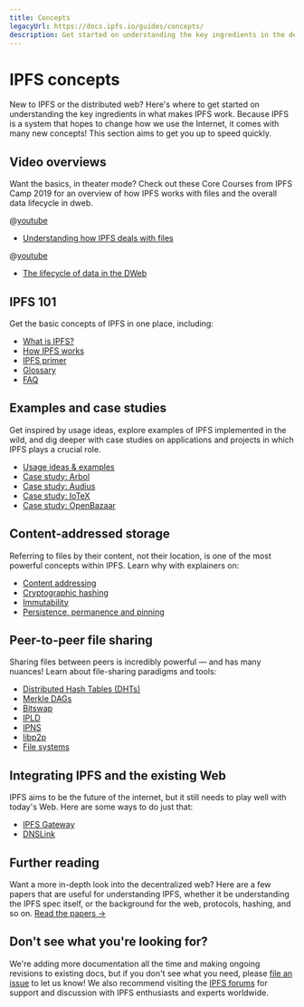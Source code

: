 ```yaml
---
title: Concepts
legacyUrl: https://docs.ipfs.io/guides/concepts/
description: Get started on understanding the key ingredients in the decentralized web, and how IPFS works.
---
```


# IPFS concepts

New to IPFS or the distributed web? Here's where to get started on understanding the key ingredients in what makes IPFS work. Because IPFS is a system that hopes to change how we use the Internet, it comes with many new concepts! This section aims to get you up to speed quickly.

## Video overviews

Want the basics, in theater mode? Check out these Core Courses from IPFS Camp 2019 for an overview of how IPFS works with files and the overall data lifecycle in dweb.

@[youtube](Z5zNPwMDYGg)

- [Understanding how IPFS deals with files](https://youtu.be/Z5zNPwMDYGg)

@[youtube](fLUq0RkiTBA)

- [The lifecycle of data in the DWeb](https://youtu.be/fLUq0RkiTBA)

## IPFS 101

Get the basic concepts of IPFS in one place, including:

- [What is IPFS?](/concepts/what-is-ipfs/)
- [How IPFS works](/concepts/how-ipfs-works/)
- [IPFS primer](https://dweb-primer.ipfs.io/)
- [Glossary](/concepts/glossary/)
- [FAQ](/concepts/faq/)

## Examples and case studies

Get inspired by usage ideas, explore examples of IPFS implemented in the wild, and dig deeper with case studies on applications and projects in which IPFS plays a crucial role.

- [Usage ideas & examples](/concepts/usage-ideas-examples/)
- [Case study: Arbol](/concepts/case-study-arbol/)
- [Case study: Audius](/concepts/case-study-audius/)
- [Case study: IoTeX](/concepts/case-study-iotex/)
- [Case study: OpenBazaar](/concepts/case-study-openbazaar/)

## Content-addressed storage

Referring to files by their content, not their location, is one of the most powerful concepts within IPFS. Learn why with explainers on:

- [Content addressing](/concepts/content-addressing/)
- [Cryptographic hashing](/concepts/hashing/)
- [Immutability](/concepts/immutability/)
- [Persistence, permanence and pinning](/concepts/persistence/)

## Peer-to-peer file sharing

Sharing files between peers is incredibly powerful — and has many nuances! Learn about file-sharing paradigms and tools:

- [Distributed Hash Tables (DHTs)](/concepts/dht/)
- [Merkle DAGs](/concepts/merkle-dag/)
- [Bitswap](/concepts/bitswap/)
- [IPLD](/concepts/ipld/)
- [IPNS](/concepts/ipns/)
- [libp2p](/concepts/libp2p/)
- [File systems](/concepts/file-systems/)

## Integrating IPFS and the existing Web

IPFS aims to be the future of the internet, but it still needs to play well with today's Web. Here are some ways to do just that:

- [IPFS Gateway](/concepts/ipfs-gateway/)
- [DNSLink](/concepts/dnslink/)

## Further reading

Want a more in-depth look into the decentralized web? Here are a few papers that are useful for understanding IPFS, whether it be understanding the IPFS spec itself, or the background for the web, protocols, hashing, and so on. [Read the papers →](/concepts/further-reading/academic-papers)

## Don't see what you're looking for?

We're adding more documentation all the time and making ongoing revisions to existing docs, but if you don't see what you need, please [file an issue](https://github.com/ipfs/ipfs-docs/issues/new?assignees=&labels=OKR+3%3A+Content+Improvement%2C+docs-ipfs&template=content-request.md&title=%5BCONTENT+REQUEST%5D+%28add+your+title+here%21%29) to let us know! We also recommend visiting the [IPFS forums](https://discuss.ipfs.io/) for support and discussion with IPFS enthusiasts and experts worldwide.
